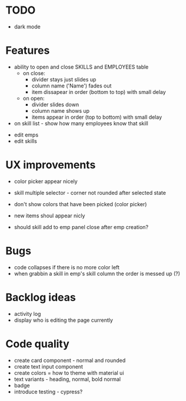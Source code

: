 # TODO

- dark mode

# Features

- ability to open and close SKILLS and EMPLOYEES table
  - on close:
    - divider stays just slides up
    - column name ('Name') fades out
    - item dissapear in order (bottom to top) with small delay
  - on open:
    - divider slides down
    - column name shows up
    - items appear in order (top to bottom) with small delay
- on skill list - show how many employees know that skill

* edit emps
* edit skills

# UX improvements

- color picker appear nicely

- skill multiple selector - corner not rounded after selected state
- don't show colors that have been picked (color picker)
- new items shoul appear nicly
- should skill add to emp panel close after emp creation?

# Bugs

- code collapses if there is no more color left
- when grabbin a skill in emp's skill column the order is messed up (?)

# Backlog ideas

- activity log
- display who is editing the page currently

# Code quality

- create card component - normal and rounded
- create text input component
- create colors = how to theme with material ui
- text variants - heading, normal, bold normal
- badge
- introduce testing - cypress?
